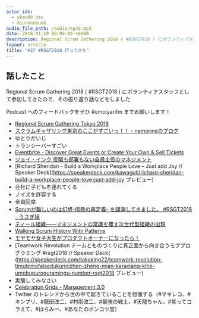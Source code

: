 ```yaml
---
actor_ids:
  - ykmc09_dev
  - miuranobuak
audio_file_path: /audio/ep28.mp3
date: 2018-01-19 00:00:00 +0900
description: Regional Scrum Gathering 2018 ( #RSGT2018 ) にボランティアスタッフとして参加した振り返りなど
layout: article
title: "#27 #RSGT2018 行ってきた"  
---
```


## 話したこと
Regional Scrum Gathering 2018 ( #RSGT2018 ) にボランティアスタッフとして参加してきたので、その振り返り話などをしました

Podcast へのフィードバックをぜひ #omoiyarifm までお願いします！

- [Regional Scrum Gathering Tokyo 2018](https://2018.scrumgatheringtokyo.org/)
- [スクラムギャザリング東京のここがすごいっ！！ - nemorineのブログ](http://nemorine.hateblo.jp/entry/2018/01/13/015717)
- ゆとりだいじ
- トランシーバーすごい
- [Eventbrite - Discover Great Events or Create Your Own & Sell Tickets](https://www.eventbrite.com/)
- [ジョイ・インク 役職も部署もない全員主役のマネジメント](https://www.amazon.co.jp/gp/product/4798148784/ref=as_li_tl?ie=UTF8&camp=247&creative=1211&creativeASIN=4798148784&linkCode=as2&tag=ykmc09-22&linkId=5abd77f288f5114e954708482f6aa226)
- [Richard Sheridan - Build a Workplace People Love – Just add Joy // Speaker Deck](https://speakerdeck.com/kawaguti/richard-sheridan-build-a-workplace-people-love-just-add-joy  プレビュー)
- 会社に子どもを連れてくる
- ノイズを許容する
- 全員同席
- [Scrumが難しいのは幻想-情熱の再定義- を講演してきました。 #RSGT2018 - うさぎ組](http://kyon-mm.hatenablog.com/entry/2018/01/13/091628)
- [ティール組織――マネジメントの常識を覆す次世代型組織の出現](https://www.amazon.co.jp/gp/product/4862762263/ref=as_li_tl?ie=UTF8&camp=247&creative=1211&creativeASIN=4862762263&linkCode=as2&tag=ykmc09-22&linkId=4bb85921709966fa8227a2a86e374433)
- [Walking Scrum History With Patterns](http://slide.attractor.co.jp/slides/12)
- [モヤモヤ女子大生がプロダクトオーナーになったら！](https://confengine.com/regional-scrum-gathering-tokyo-2018/proposal/5440)
- [Teamwork Revolution チームとものづくりに真正面から向き合うモブプログラミング #rsgt2018 // Speaker Deck](https://speakerdeck.com/takaking22/teamwork-revolution-timutomofalsedukurinizhen-zheng-mian-karaxiang-kihe-umobupuroguramingu-number-rsgt2018  プレビュー)
- 実験してみなさい
- [Celebration Grids - Management 3.0](https://management30.com/practice/celebration-grids/)
- Twitter のトレンドから世の中で起きていることを想像する（#マギレコ、#キンプリ、#龍田改二、#村雨改二、#最強の戦士、#天龍ちゃん、#笑ってコラえて、#はらみー、#あなたのポンコツ度）